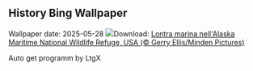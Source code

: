 ## History Bing Wallpaper
Wallpaper date: 2025-05-28
![](https://www.bing.com/th?id=OHR.KelpOtter_IT-IT4372349313_UHD.jpg&w=1000)Download: [Lontra marina nell'Alaska Maritime National Wildlife Refuge, USA (© Gerry Ellis/Minden Pictures)](https://www.bing.com/th?id=OHR.KelpOtter_IT-IT4372349313_UHD.jpg)

Auto get programm by LtgX
